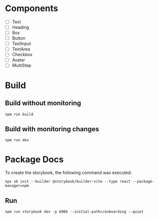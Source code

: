 # Components

- [ ] Text
- [ ] Heading
- [ ] Box
- [ ] Button
- [ ] TextInput
- [ ] TextArea
- [ ] Checkbox
- [ ] Avatar
- [ ] MultiStep

# Build

## Build without monitoring

`npm run build`

## Build with monitoring changes

`npm run dev`

# Package Docs

To create the storybook, the following command was executed:

`npx sb init --builder @storybook/builder-vite --type react --package-manager=npm`

## Run

`npm run storybook dev -p 6006 --initial-path=/onboarding --quiet`
